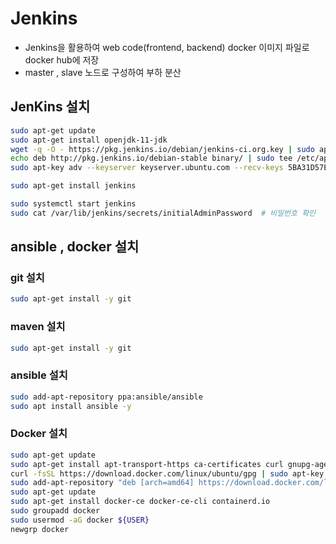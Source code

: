 # Jenkins

- Jenkins을 활용하여 web code(frontend, backend) docker 이미지 파일로 docker hub에 저장
- master , slave 노드로 구성하여 부하 분산 

## JenKins 설치

```bash
sudo apt-get update
sudo apt-get install openjdk-11-jdk
wget -q -O - https://pkg.jenkins.io/debian/jenkins-ci.org.key | sudo apt-key add -
echo deb http://pkg.jenkins.io/debian-stable binary/ | sudo tee /etc/apt/sources.list.d/jenkins.list
sudo apt-key adv --keyserver keyserver.ubuntu.com --recv-keys 5BA31D57EF5975CA

sudo apt-get install jenkins

sudo systemctl start jenkins
sudo cat /var/lib/jenkins/secrets/initialAdminPassword  # 비밀번호 확인
```


## ansible , docker 설치

### git 설치
```bash
sudo apt-get install -y git
```

### maven 설치
```bash
sudo apt-get install -y git
```

### ansible 설치
```bash
sudo add-apt-repository ppa:ansible/ansible
sudo apt install ansible -y
```

### Docker 설치

```bash
sudo apt-get update
sudo apt-get install apt-transport-https ca-certificates curl gnupg-agent software-properties-common
curl -fsSL https://download.docker.com/linux/ubuntu/gpg | sudo apt-key add -
sudo add-apt-repository "deb [arch=amd64] https://download.docker.com/linux/ubuntu $(lsb_release -cs) stable"
sudo apt-get update
sudo apt-get install docker-ce docker-ce-cli containerd.io
sudo groupadd docker
sudo usermod -aG docker ${USER}
newgrp docker
```
